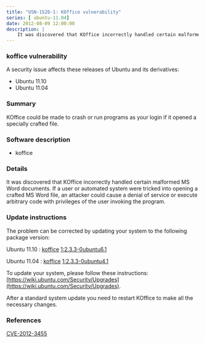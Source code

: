 ```yaml
---
title: "USN-1526-1: KOffice vulnerability"
series: [ ubuntu-11.04]
date: 2012-08-09 12:00:00
description: |
    It was discovered that KOffice incorrectly handled certain malformed MS Word documents. If a user or automated system were tricked into opening a crafted MS Word file, an attacker could cause a denial of service or execute arbitrary code with privileges of the user invoking the program. 
--- 
```

 
 


### koffice vulnerability

A security issue affects these releases of Ubuntu and its derivatives:

* Ubuntu 11.10
* Ubuntu 11.04

### Summary

KOffice could be made to crash or run programs as your login if it opened a specially crafted file.

### Software description

* koffice 

### Details

It was discovered that KOffice incorrectly handled certain malformed MS Word documents. If a user or automated system were tricked into opening a crafted MS Word file, an attacker could cause a denial of service or execute arbitrary code with privileges of the user invoking the program. 

### Update instructions

The problem can be corrected by updating your system to the following package version:

Ubuntu 11.10
 : [koffice](https://launchpad.net/ubuntu/+source/koffice) <span> [1:2.3.3-0ubuntu6.1](https://launchpad.net/ubuntu/+source/koffice/1:2.3.3-0ubuntu6.1) </span> 

Ubuntu 11.04
 : [koffice](https://launchpad.net/ubuntu/+source/koffice) <span> [1:2.3.3-0ubuntu4.1](https://launchpad.net/ubuntu/+source/koffice/1:2.3.3-0ubuntu4.1) </span> 

To update your system, please follow these instructions: [https://wiki.ubuntu.com/Security/Upgrades](https://wiki.ubuntu.com/Security/Upgrades).

After a standard system update you need to restart KOffice to make all the necessary changes. 

### References

 
 [CVE-2012-3455](http://people.ubuntu.com/~ubuntu-security/cve/CVE-2012-3455)
 

